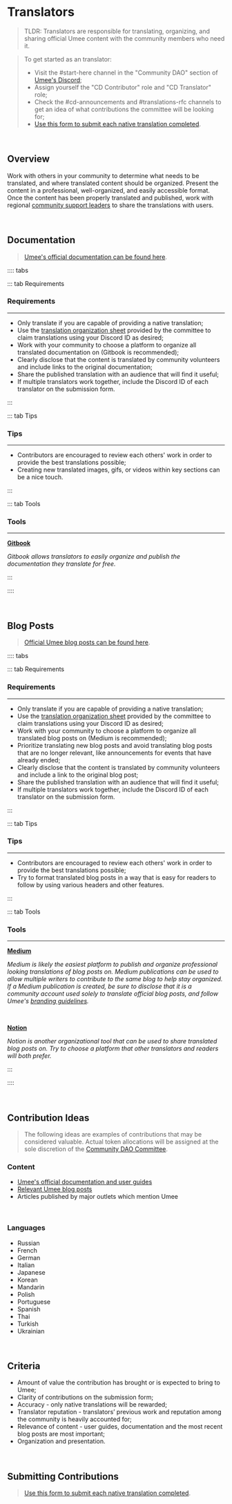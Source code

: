 # Translators

> TLDR: Translators are responsible for translating, organizing, and sharing official Umee content with the community members who need it.

> To get started as an translator:
> - Visit the #start-here channel in the "Community DAO" section of [Umee's Discord](https://discord.gg/umee);
> - Assign yourself the "CD Contributor" role and "CD Translator" role;
> - Check the #cd-announcements and #translations-rfc channels to get an idea of what contributions the committee will be looking for;
> - [Use this form to submit each native translation completed](https://dyno.gg/form/a16fa490).

<br>

## Overview

Work with others in your community to determine what needs to be translated, and where translated content should be organized. Present the content in a professional, well-organized, and easily accessible format. Once the content has been properly translated and published, work with regional [community support leaders](/governance/community-dao/community-support) to share the translations with users.

<br>

## Documentation

> [Umee's official documentation can be found here](https://umeeversity.umee.cc/).

:::: tabs

::: tab Requirements

### Requirements

****

- Only translate if you are capable of providing a native translation;
- Use the [translation organization sheet]() provided by the committee to claim translations using your Discord ID as desired;
- Work with your community to choose a platform to organize all translated documentation on (Gitbook is recommended);
- Clearly disclose that the content is translated by community volunteers and include links to the original documentation;
- Share the published translation with an audience that will find it useful;
- If multiple translators work together, include the Discord ID of each translator on the submission form.

:::

::: tab Tips

### Tips

****

- Contributors are encouraged to review each others' work in order to provide the best translations possible;
- Creating new translated images, gifs, or videos within key sections can be a nice touch.

:::

::: tab Tools

### Tools

***

**[Gitbook](https://www.gitbook.com/)**

_Gitbook allows translators to easily organize and publish the documentation they translate for free._

:::

::::

<br>

## Blog Posts

> [Official Umee blog posts can be found here](https://umee.cc/blog/).

:::: tabs

::: tab Requirements

### Requirements

****

- Only translate if you are capable of providing a native translation;
- Use the [translation organization sheet]() provided by the committee to claim translations using your Discord ID as desired;
- Work with your community to choose a platform to organize all translated blog posts on (Medium is recommended);
- Prioritize translating new blog posts and avoid translating blog posts that are no longer relevant, like announcements for events that have already ended;
- Clearly disclose that the content is translated by community volunteers and include a link to the original blog post;
- Share the published translation with an audience that will find it useful;
- If multiple translators work together, include the Discord ID of each translator on the submission form.

:::

::: tab Tips

### Tips

****

- Contributors are encouraged to review each others' work in order to provide the best translations possible;
- Try to format translated blog posts in a way that is easy for readers to follow by using various headers and other features.

:::

::: tab Tools

### Tools

****

**[Medium](https://medium.com/)**

_Medium is likely the easiest platform to publish and organize professional looking translations of blog posts on. Medium publications can be used to allow multiple writers to contribute to the same blog to help stay organized. If a Medium publication is created, be sure to disclose that it is a community account used solely to translate official blog posts, and follow Umee's [branding guidelines](https://umee.cc/brand/)._

<br>

**[Notion](https://www.notion.so/product)**

_Notion is another organizational tool that can be used to share translated blog posts on. Try to choose a platform that other translators and readers will both prefer._

:::

::::

<br>

## Contribution Ideas

> The following ideas are examples of contributions that may be considered valuable. Actual token allocations will be assigned at the sole discretion of the [Community DAO Committee](/governance/community-dao/overview.html#the-committee).

### Content

- [Umee's official documentation and user guides](https://umeeversity.umee.cc/)
- [Relevant Umee blog posts](https://umee.cc/blog/)
- Articles published by major outlets which mention Umee

<br>

### Languages

- Russian
- French
- German
- Italian
- Japanese
- Korean
- Mandarin
- Polish
- Portuguese
- Spanish
- Thai
- Turkish
- Ukrainian

<br>

## Criteria

- Amount of value the contribution has brought or is expected to bring to Umee; 
- Clarity of contributions on the submission form;
- Accuracy - only native translations will be rewarded; 
- Translator reputation - translators’ previous work and reputation among the community is heavily accounted for; 
- Relevance of content - user guides, documentation and the most recent blog posts are most important; 
- Organization and presentation.

<br>

## Submitting Contributions

> [Use this form to submit each native translation completed](https://dyno.gg/form/a16fa490).